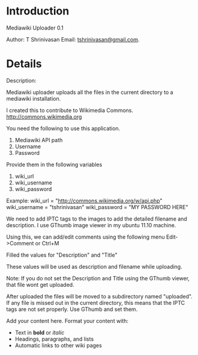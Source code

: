 # Introduction #

Mediawiki Uploader 0.1

Author: T Shrinivasan
Email: tshrinivasan@gmail.com.


# Details #


Description:

Mediawiki uploader uploads all the files in the current directory to a mediawiki installation.

I created this to contribute to Wikimedia Commons.
http://commons.wikimedia.org



You need the following to use this application.

1. Mediawiki API path
2. Username
3. Password


Provide them in the following variables

1. wiki\_url
2. wiki\_username
3. wiki\_password

Example:
wiki\_url = "http://commons.wikimedia.org/w/api.php"
wiki\_username = "tshrinivasan"
wiki\_password = "MY PASSWORD HERE"

We need to add IPTC tags to the images to add the detailed filename and description.
I use GThumb image viewer in my ubuntu 11.10 machine.

Using this, we can add/edit comments using the following menu
Edit->Comment or Ctrl+M

Filled the values for "Description" and "Title"

These values will be used as description and filename while uploading.

Note: If you do not set the Description and Title using the GThumb viewer, that file wont get uploaded.



After uploaded the files will be moved to a subdirectory named "uploaded".
If any file is missed out in the current directory, this means that the IPTC tags are not set properly.
Use GThumb and set them.




Add your content here.  Format your content with:
  * Text in **bold** or _italic_
  * Headings, paragraphs, and lists
  * Automatic links to other wiki pages